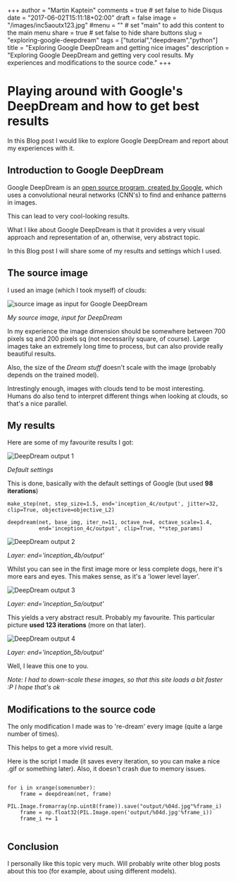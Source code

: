 +++
author = "Martin Kaptein"
comments = true	# set false to hide Disqus
date = "2017-06-02T15:11:18+02:00"
draft = false
image = "/images/inc5aoutx123.jpg"
#menu = ""		# set "main" to add this content to the main menu
share = true	# set false to hide share buttons
slug = "exploring-google-deepdream"
tags = ["tutorial","deepdream","python"]
title = "Exploring Google DeepDream and getting nice images"
description = "Exploring Google DeepDream and getting very cool results. My experiences and modifications to the source code."
+++



# Playing around with Google's DeepDream and how to get best results

In this Blog post I would like to explore Google DeepDream and report about my experiences with it.

## Introduction to Google DeepDream

Google DeepDream is an [open source program, created by Google](https://github.com/google/deepdream), which uses a convolutional neural networks (CNN's) to find and enhance patterns in images. 

This can lead to very cool-looking results.

What I like about Google DeepDream is that it provides a very visual approach and representation of an, otherwise, very abstract topic.

In this Blog post I will share some of my results and settings which I used.

## The source image

I used an image (which I took myself) of clouds:

![source image as input for Google DeepDream](/images/cloudsw500.jpg)

*My source image, input for DeepDream*

In my experience the image dimension should be somewhere between 700 pixels sq and 200 pixels sq (not necessarily square, of course). Large images take an extremely long time to process, but can also provide really beautiful results.

Also, the size of the *Dream stuff* doesn't scale with the image (probably depends on the trained model).

Intrestingly enough, images with clouds tend to be most interesting. Humans do also tend to interpret different things when looking at clouds, so that's a nice parallel.

## My results

Here are some of my favourite results I got:

![DeepDream output 1](/images/cloudsw500inc4cout.jpg)

*Default settings*

This is done, basically with the default settings of Google (but used **98 iterations**)

    make_step(net, step_size=1.5, end='inception_4c/output', jitter=32, clip=True, objective=objective_L2)
    
    deepdream(net, base_img, iter_n=11, octave_n=4, octave_scale=1.4, 
              end='inception_4c/output', clip=True, **step_params)
              

![DeepDream output 2](/images/inc4bout.jpg)

*Layer: end='inception_4b/output'*

Whilst you can see in the first image more or less complete dogs, here it's more ears and eyes. This makes sense, as it's a 'lower level layer'.

![DeepDream output 3](/images/inc5aoutx123.jpg)

*Layer: end='inception_5a/output'*

This yields a very abstract result. Probably my favourite. This particular picture **used 123 iterations** (more on that later).

![DeepDream output 4](/images/inc5bout.jpg)

*Layer: end='inception_5b/output'*

Well, I leave this one to you.

*Note: I had to down-scale these images, so that this site loads a bit faster :P I hope that's ok*

## Modifications to the source code

The only modification I made was to 're-dream' every image (quite a large number of times).

This helps to get a more vivid result.

Here is the script I made (it saves every iteration, so you can make a nice .gif or something later). Also, it doesn't crash due to memory issues.

```

for i in xrange(somenumber):
    frame = deepdream(net, frame)
    PIL.Image.fromarray(np.uint8(frame)).save("output/%04d.jpg"%frame_i)
    frame = np.float32(PIL.Image.open('output/%04d.jpg'%frame_i))
    frame_i += 1
    
```

## Conclusion

I personally like this topic very much. Will probably write other blog posts about this too (for example, about using different models).